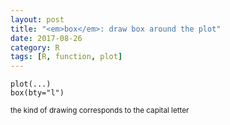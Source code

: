 ```yaml
---
layout: post
title: "<em>box</em>: draw box around the plot"
date: 2017-08-26
category: R
tags: [R, function, plot]
---
```


```
plot(...)
box(bty="l")
```

<small> the kind of drawing corresponds to the capital letter </small>
